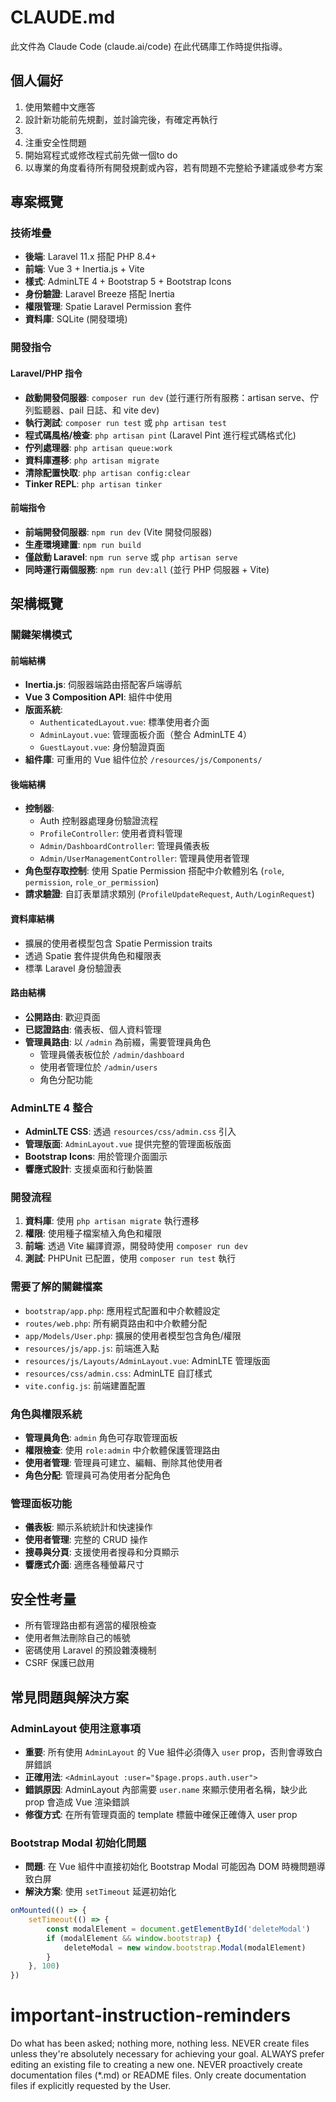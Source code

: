 # CLAUDE.md

此文件為 Claude Code (claude.ai/code) 在此代碼庫工作時提供指導。

## 個人偏好
1. 使用繁體中文應答
2. 設計新功能前先規劃，並討論完後，有確定再執行
3. 
4. 注重安全性問題
5. 開始寫程式或修改程式前先做一個to do
6. 以專業的角度看待所有開發規劃或內容，若有問題不完整給予建議或參考方案

## 專案概覽

### 技術堆疊
- **後端**: Laravel 11.x 搭配 PHP 8.4+
- **前端**: Vue 3 + Inertia.js + Vite
- **樣式**: AdminLTE 4 + Bootstrap 5 + Bootstrap Icons
- **身份驗證**: Laravel Breeze 搭配 Inertia
- **權限管理**: Spatie Laravel Permission 套件
- **資料庫**: SQLite (開發環境)

### 開發指令

#### Laravel/PHP 指令
- **啟動開發伺服器**: `composer run dev` (並行運行所有服務：artisan serve、佇列監聽器、pail 日誌、和 vite dev)
- **執行測試**: `composer run test` 或 `php artisan test`
- **程式碼風格/檢查**: `php artisan pint` (Laravel Pint 進行程式碼格式化)
- **佇列處理器**: `php artisan queue:work`
- **資料庫遷移**: `php artisan migrate`
- **清除配置快取**: `php artisan config:clear`
- **Tinker REPL**: `php artisan tinker`

#### 前端指令  
- **前端開發伺服器**: `npm run dev` (Vite 開發伺服器)
- **生產環境建置**: `npm run build`
- **僅啟動 Laravel**: `npm run serve` 或 `php artisan serve`
- **同時運行兩個服務**: `npm run dev:all` (並行 PHP 伺服器 + Vite)

## 架構概覽

### 關鍵架構模式

#### 前端結構
- **Inertia.js**: 伺服器端路由搭配客戶端導航
- **Vue 3 Composition API**: 組件中使用
- **版面系統**: 
  - `AuthenticatedLayout.vue`: 標準使用者介面
  - `AdminLayout.vue`: 管理面板介面（整合 AdminLTE 4）
  - `GuestLayout.vue`: 身份驗證頁面
- **組件庫**: 可重用的 Vue 組件位於 `/resources/js/Components/`

#### 後端結構
- **控制器**: 
  - Auth 控制器處理身份驗證流程
  - `ProfileController`: 使用者資料管理
  - `Admin/DashboardController`: 管理員儀表板
  - `Admin/UserManagementController`: 管理員使用者管理
- **角色型存取控制**: 使用 Spatie Permission 搭配中介軟體別名 (`role`, `permission`, `role_or_permission`)
- **請求驗證**: 自訂表單請求類別 (`ProfileUpdateRequest`, `Auth/LoginRequest`)

#### 資料庫結構
- 擴展的使用者模型包含 Spatie Permission traits
- 透過 Spatie 套件提供角色和權限表
- 標準 Laravel 身份驗證表

#### 路由結構
- **公開路由**: 歡迎頁面
- **已認證路由**: 儀表板、個人資料管理
- **管理員路由**: 以 `/admin` 為前綴，需要管理員角色
  - 管理員儀表板位於 `/admin/dashboard`
  - 使用者管理位於 `/admin/users`
  - 角色分配功能

### AdminLTE 4 整合
- **AdminLTE CSS**: 透過 `resources/css/admin.css` 引入
- **管理版面**: `AdminLayout.vue` 提供完整的管理面板版面
- **Bootstrap Icons**: 用於管理介面圖示
- **響應式設計**: 支援桌面和行動裝置

### 開發流程
1. **資料庫**: 使用 `php artisan migrate` 執行遷移
2. **權限**: 使用種子檔案植入角色和權限
3. **前端**: 透過 Vite 編譯資源，開發時使用 `composer run dev`
4. **測試**: PHPUnit 已配置，使用 `composer run test` 執行

### 需要了解的關鍵檔案
- `bootstrap/app.php`: 應用程式配置和中介軟體設定
- `routes/web.php`: 所有網頁路由和中介軟體分配
- `app/Models/User.php`: 擴展的使用者模型包含角色/權限
- `resources/js/app.js`: 前端進入點
- `resources/js/Layouts/AdminLayout.vue`: AdminLTE 管理版面
- `resources/css/admin.css`: AdminLTE 自訂樣式
- `vite.config.js`: 前端建置配置

### 角色與權限系統
- **管理員角色**: `admin` 角色可存取管理面板
- **權限檢查**: 使用 `role:admin` 中介軟體保護管理路由
- **使用者管理**: 管理員可建立、編輯、刪除其他使用者
- **角色分配**: 管理員可為使用者分配角色

### 管理面板功能
- **儀表板**: 顯示系統統計和快速操作
- **使用者管理**: 完整的 CRUD 操作
- **搜尋與分頁**: 支援使用者搜尋和分頁顯示
- **響應式介面**: 適應各種螢幕尺寸

## 安全性考量
- 所有管理路由都有適當的權限檢查
- 使用者無法刪除自己的帳號
- 密碼使用 Laravel 的預設雜湊機制
- CSRF 保護已啟用

## 常見問題與解決方案

### AdminLayout 使用注意事項
- **重要**: 所有使用 `AdminLayout` 的 Vue 組件必須傳入 `user` prop，否則會導致白屏錯誤
- **正確用法**: `<AdminLayout :user="$page.props.auth.user">`
- **錯誤原因**: AdminLayout 內部需要 `user.name` 來顯示使用者名稱，缺少此 prop 會造成 Vue 渲染錯誤
- **修復方式**: 在所有管理頁面的 template 標籤中確保正確傳入 user prop

### Bootstrap Modal 初始化問題
- **問題**: 在 Vue 組件中直接初始化 Bootstrap Modal 可能因為 DOM 時機問題導致白屏
- **解決方案**: 使用 `setTimeout` 延遲初始化
```javascript
onMounted(() => {
    setTimeout(() => {
        const modalElement = document.getElementById('deleteModal')
        if (modalElement && window.bootstrap) {
            deleteModal = new window.bootstrap.Modal(modalElement)
        }
    }, 100)
})
```

# important-instruction-reminders
Do what has been asked; nothing more, nothing less.
NEVER create files unless they're absolutely necessary for achieving your goal.
ALWAYS prefer editing an existing file to creating a new one.
NEVER proactively create documentation files (*.md) or README files. Only create documentation files if explicitly requested by the User.
